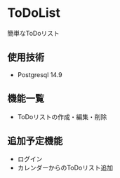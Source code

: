 # ToDoList
簡単なToDoリスト

## 使用技術
- Postgresql 14.9
  
## 機能一覧
- ToDoリストの作成・編集・削除

## 追加予定機能
- ログイン
- カレンダーからのToDoリスト追加

